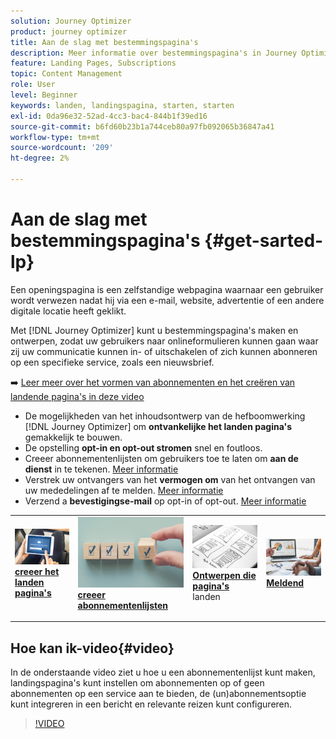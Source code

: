 ```yaml
---
solution: Journey Optimizer
product: journey optimizer
title: Aan de slag met bestemmingspagina's
description: Meer informatie over bestemmingspagina's in Journey Optimizer
feature: Landing Pages, Subscriptions
topic: Content Management
role: User
level: Beginner
keywords: landen, landingspagina, starten, starten
exl-id: 0da96e32-52ad-4cc3-bac4-844b1f39ed16
source-git-commit: b6fd60b23b1a744ceb80a97fb092065b36847a41
workflow-type: tm+mt
source-wordcount: '209'
ht-degree: 2%

---
```


# Aan de slag met bestemmingspagina&#39;s {#get-sarted-lp}

Een openingspagina is een zelfstandige webpagina waarnaar een gebruiker wordt verwezen nadat hij via een e-mail, website, advertentie of een andere digitale locatie heeft geklikt.

Met [!DNL Journey Optimizer] kunt u bestemmingspagina&#39;s maken en ontwerpen, zodat uw gebruikers naar onlineformulieren kunnen gaan waar zij uw communicatie kunnen in- of uitschakelen of zich kunnen abonneren op een specifieke service, zoals een nieuwsbrief.

➡️ [ Leer meer over het vormen van abonnementen en het creëren van landende pagina&#39;s in deze video ](#video)

* De mogelijkheden van het inhoudsontwerp van de hefboomwerking [!DNL Journey Optimizer] om **ontvankelijke het landen pagina&#39;s** gemakkelijk te bouwen.
* De opstelling **opt-in en opt-out stromen** snel en foutloos.
* Creeer abonnementenlijsten om gebruikers toe te laten om **aan de dienst** in te tekenen. [Meer informatie](lp-use-cases.md#subscription-to-a-service)
* Verstrek uw ontvangers van het **vermogen om** van het ontvangen van uw mededelingen af te melden. [Meer informatie](lp-use-cases.md#opt-out)
* Verzend a **bevestigingse-mail** op opt-in of opt-out. [Meer informatie](lp-use-cases.md#send-confirmation-email)

<table style="table-layout:fixed"><tr style="border: 0;">
<td>
<a href="create-lp.md">
<img alt="Lood" src="../assets/do-not-localize/lp-subscription.jpeg">
</a>
<div><a href="create-lp.md"><strong> creeer het landen pagina's </strong>
</div>
<p>
</td>
<td>
<a href="subscription-list.md">
<img alt="Onfrequent" src="../assets/do-not-localize/lp-list.jpg">
</a>
<div>
<a href="subscription-list.md"><strong> creeer abonnementenlijsten </strong></a>
</div>
<p></td>
<td>
<a href="design-lp.md">
<img alt="Validatie" src="../assets/do-not-localize/lp-design.jpg">
</a>
<div>
<a href="design-lp.md"><strong> Ontwerpen die pagina's </strong></a> landen
</div>
<p>
</td>
<td>
<a href="../reports/lp-report-live.md">
<img alt="Validatie" src="../assets/do-not-localize/lp-reporting.jpg">
</a>
<div>
<a href="../reports/lp-report-live.md"><strong> Meldend </strong></a>
</div>
<p>
</td>
</tr></table>

## Hoe kan ik-video{#video}

In de onderstaande video ziet u hoe u een abonnementenlijst kunt maken, landingspagina&#39;s kunt instellen om abonnementen op of geen abonnementen op een service aan te bieden, de (un)abonnementsoptie kunt integreren in een bericht en relevante reizen kunt configureren.

>[!VIDEO](https://video.tv.adobe.com/v/341280?quality=12&learn=on)